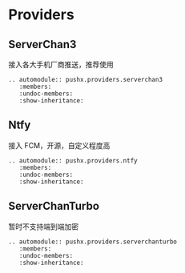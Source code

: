 # Providers
  
## ServerChan3
接入各大手机厂商推送，推荐使用
```{eval-rst}
.. automodule:: pushx.providers.serverchan3
   :members:
   :undoc-members:
   :show-inheritance:
```
## Ntfy
接入 FCM，开源，自定义程度高
```{eval-rst}
.. automodule:: pushx.providers.ntfy
   :members:
   :undoc-members:
   :show-inheritance:
```

## ServerChanTurbo
暂时不支持端到端加密  
```{eval-rst}
.. automodule:: pushx.providers.serverchanturbo
   :members:
   :undoc-members:
   :show-inheritance:
```
